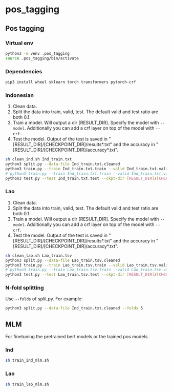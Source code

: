 # pos_tagging

## Pos tagging
### Virtual env
```bash
python3 -m venv .pos_tagging
source .pos_tagging/bin/activate
```

### Dependencies
```bash
pip3 install wheel sklearn torch transformers pytorch-crf
```

### Indonesian
1. Clean data.
2. Split the data into train, valid, test. The default valid and test ratio are both 0.1.
3. Train a model. Will output a dir [RESULT_DIR]. Specify the model with `--model`. Additionally you can add a crf layer on top of the model with `--crf`.
4. Test the model. Output of the test is saved in "[RESULT_DIR]/[CHECKPOINT_DIR]/results*.txt" and the accuracy in "[RESULT_DIR]/[CHECKPOINT_DIR]/accuracy\*.txt".

```bash
sh clean_ind.sh Ind_train.txt
python3 split.py --data-file Ind_train.txt.cleaned
python3 train.py --train Ind_train.txt.train --valid Ind_train.txt.valid --model cahya/bert-base-indonesian-1.5G
# python3 train.py --train Ind_train.txt.train --valid Ind_train.txt.valid --model cahya/bert-base-indonesian-1.5G --crf
python3 test.py --test Ind_train.txt.test --ckpt-dir [RESULT_DIR]/[CHECKPOINT_DIR]
```

### Lao
1. Clean data.
2. Split the data into train, valid, test. The default valid and test ratio are both 0.1.
3. Train a model. Will output a dir [RESULT_DIR]. Specify the model with `--model`. Additionally you can add a crf layer on top of the model with `--crf`.
4. Test the model. Output of the test is saved in "[RESULT_DIR]/[CHECKPOINT_DIR]/results*.txt" and the accuracy in "[RESULT_DIR]/[CHECKPOINT_DIR]/accuracy\*.txt".

```bash
sh clean_lao.sh Lao_train.tsv
python3 split.py --data-file Lao_train.tsv.cleaned
python3 train.py --train Lao_train.tsv.train --valid Lao_train.tsv.valid --model xlm-roberta-base
# python3 train.py --train Lao_train.tsv.train --valid Lao_train.tsv.valid --model xlm-roberta-base --crf
python3 test.py --test Lao_train.tsv.test --ckpt-dir [RESULT_DIR]/[CHECKPOINT_DIR]
```

### N-fold splitting
Use `--folds` of split.py. For example:
```bash
python3 split.py --data-file Ind_train.txt.cleaned --folds 5
```

## MLM
For finetuning the pretrained bert models or the trained pos models.
### Ind
```bash
sh train_ind_mlm.sh
```

### Lao
```bash
sh train_lao_mlm.sh
```
